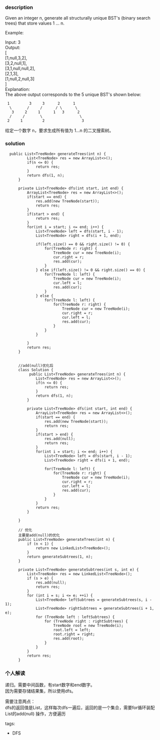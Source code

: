 ### description    
  Given an integer n, generate all structurally unique BST's (binary search trees) that store values 1 ... n.  
    
  Example:  
    
  Input: 3  
  Output:  
  [  
    [1,null,3,2],  
    [3,2,null,1],  
    [3,1,null,null,2],  
    [2,1,3],  
    [1,null,2,null,3]  
  ]  
  Explanation:  
  The above output corresponds to the 5 unique BST's shown below:  
    
     1         3     3      2      1  
      \       /     /      / \      \  
       3     2     1      1   3      2  
      /     /       \                 \  
     2     1         2                 3  
       
  给定一个数字 n，要求生成所有值为 1...n 的二叉搜索树。  
       
### solution    
```    
  public List<TreeNode> generateTrees(int n) {  
          List<TreeNode> res = new ArrayList<>();  
          if(n <= 0) {  
              return res;  
          }  
          return dfs(1, n);  
      }  
    
      private List<TreeNode> dfs(int start, int end) {  
          ArrayList<TreeNode> res = new ArrayList<>();  
          if(start == end) {  
              res.add(new TreeNode(start));  
              return res;  
          }  
          if(start > end) {  
              return res;  
          }  
          for(int i = start; i <= end; i++) {  
              List<TreeNode> left = dfs(start, i - 1);  
              List<TreeNode> right = dfs(i + 1, end);  
    
              if(left.size() == 0 && right.size() != 0) {  
                  for(TreeNode r: right) {  
                      TreeNode cur = new TreeNode(i);  
                      cur.right = r;  
                      res.add(cur);  
                  }  
              } else if(left.size() != 0 && right.size() == 0) {  
                  for(TreeNode l: left) {  
                      TreeNode cur = new TreeNode(i);  
                      cur.left = l;  
                      res.add(cur);  
                  }  
              } else {  
                  for(TreeNode l: left) {  
                      for(TreeNode r: right) {  
                          TreeNode cur = new TreeNode(i);  
                          cur.right = r;  
                          cur.left = l;  
                          res.add(cur);  
                      }  
                  }  
              }  
    
          }  
          return res;  
      }  
        
        
      //add(null)优化后  
      class Solution {  
           public List<TreeNode> generateTrees(int n) {  
              List<TreeNode> res = new ArrayList<>();  
              if(n <= 0) {  
                  return res;  
              }  
              return dfs(1, n);  
          }  
        
          private List<TreeNode> dfs(int start, int end) {  
              ArrayList<TreeNode> res = new ArrayList<>();  
              if(start == end) {  
                  res.add(new TreeNode(start));  
                  return res;  
              }  
              if(start > end) {  
                  res.add(null);  
                  return res;  
              }  
              for(int i = start; i <= end; i++) {  
                  List<TreeNode> left = dfs(start, i - 1);  
                  List<TreeNode> right = dfs(i + 1, end);  
        
                  for(TreeNode l: left) {  
                      for(TreeNode r: right) {  
                          TreeNode cur = new TreeNode(i);  
                          cur.right = r;  
                          cur.left = l;  
                          res.add(cur);  
                      }  
                  }  
              }  
              return res;  
          }  
        
      }  
        
      // 优化  
      主要是add(null)的优化  
      public List<TreeNode> generateTrees(int n) {  
          if (n < 1) {  
              return new LinkedList<TreeNode>();  
          }  
          return generateSubtrees(1, n);  
      }  
        
      private List<TreeNode> generateSubtrees(int s, int e) {  
          List<TreeNode> res = new LinkedList<TreeNode>();  
          if (s > e) {  
              res.add(null);  
              return res;  
          }  
          for (int i = s; i <= e; ++i) {  
              List<TreeNode> leftSubtrees = generateSubtrees(s, i - 1);  
              List<TreeNode> rightSubtrees = generateSubtrees(i + 1, e);  
              for (TreeNode left : leftSubtrees) {  
                  for (TreeNode right : rightSubtrees) {  
                      TreeNode root = new TreeNode(i);  
                      root.left = left;  
                      root.right = right;  
                      res.add(root);  
                  }  
              }  
          }  
          return res;  
      }  
```    
    
### 个人解读    
  递归。需要中间函数，有start数字和end数字。  
  因为需要存储结果集，所以使用dfs。  
    
  需要注意两点：  
  dfs的返回值是List，这样每次dfs一遍后，返回的是一个集合，需要for循环装配  
  List的add(null) 操作，方便遍历  
    
tags:    
  -  DFS  
